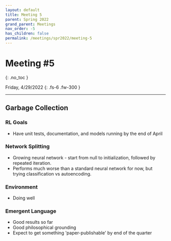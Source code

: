 ```yaml
---
layout: default
title: Meeting 5
parent: Spring 2022
grand_parent: Meetings
nav_order: -5
has_children: false
permalink: /meetings/spr2022/meeting-5
---
```


# Meeting #5
{: .no_toc }

Friday, 4/29/2022
{: .fs-6 .fw-300 }

---

## Garbage Collection

### RL Goals
- Have unit tests, documentation, and models running by the end of April

### Network Splitting
- Growing neural network - start from null to initialization, followed by repeated iteration. 
- Performs much worse than a standard neural network for now, but trying classification vs autoencoding.

### Environment
- Doing well

### Emergent Language
- Good results so far
- Good philosophical grounding
- Expect to get something 'paper-publishable' by end of the quarter









